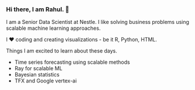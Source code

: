 ### Hi there, I am Rahul. 👋

I am a Senior Data Scientist at Nestle. I like solving business problems using scalable machine learning approaches.

I ❤️ coding and creating visualizations - be it R, Python, HTML.

Things I am excited to learn about these days.

 - Time series forecasting using scalable methods
 - Ray for scalable ML
 - Bayesian statistics
 - TFX and Google vertex-ai





<!--
**rahuljungbahadur/rahuljungbahadur** is a ✨ _special_ ✨ repository because its `README.md` (this file) appears on your GitHub profile.



Here are some ideas to get you started:

- 🔭 I’m currently working on ...
- 🌱 I’m currently learning ...
- 👯 I’m looking to collaborate on ...
- 🤔 I’m looking for help with ...
- 💬 Ask me about ...
- 📫 How to reach me: ...
- 😄 Pronouns: ...
- ⚡ Fun fact: ...
-->
